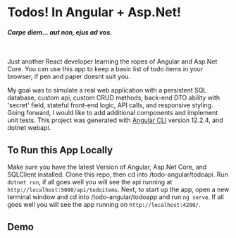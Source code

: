 # Todos! In Angular + Asp.Net!
#### <i>Carpe diem... aut non, ejus ad vos.</i>
<br />

Just another React developer learning the ropes of Angular and Asp.Net Core. You can use this app to keep a basic list of todo items in your browser, if pen and paper doesnt suit you.

My goal was to simulate a real web application with a persistent SQL database, custom api, custom CRUD methods, back-end DTO ability with 'secret' field, stateful front-end logic, API calls, and responsive styling. Going forward, I would like to add additional components and implement unit tests. This project was generated with [Angular CLI](https://github.com/angular/angular-cli) version 12.2.4, and dotnet webapi.

## To Run this App Locally

Make sure you have the latest Version of Angular, Asp.Net Core, and SQLClient installed. Clone this repo, then cd into /todo-angular/todoapi. Run `dotnet run`, if all goes well you will see the api running at `http://localhost:5000/api/todoitems`. Next, to start up the app, open a new terminal window and cd into /todo-angular/todoapp and run `ng serve`. If all goes well you will see the app running on `http://localhost:4200/`. 

## Demo
